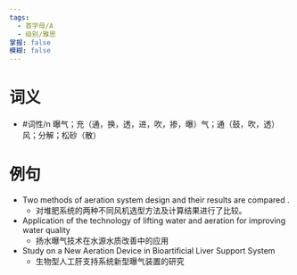 ```yaml
---
tags:
  - 首字母/A
  - 级别/雅思
掌握: false
模糊: false
---
```

# 词义
- #词性/n  曝气；充（通，换，透，进，吹，掺，曝）气；通（鼓，吹，透）风；分解；松砂（散）
# 例句
- Two methods of aeration system design and their results are compared .
	- 对堆肥系统的两种不同风机选型方法及计算结果进行了比较。
- Application of the technology of lifting water and aeration for improving water quality
	- 扬水曝气技术在水源水质改善中的应用
- Study on a New Aeration Device in Bioartificial Liver Support System
	- 生物型人工肝支持系统新型曝气装置的研究

